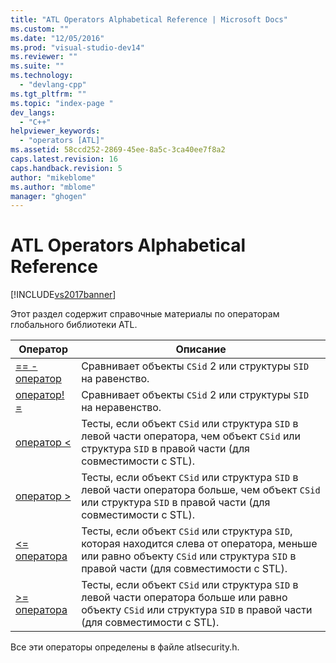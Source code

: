 ```yaml
---
title: "ATL Operators Alphabetical Reference | Microsoft Docs"
ms.custom: ""
ms.date: "12/05/2016"
ms.prod: "visual-studio-dev14"
ms.reviewer: ""
ms.suite: ""
ms.technology: 
  - "devlang-cpp"
ms.tgt_pltfrm: ""
ms.topic: "index-page "
dev_langs: 
  - "C++"
helpviewer_keywords: 
  - "operators [ATL]"
ms.assetid: 58ccd252-2869-45ee-8a5c-3ca40ee7f8a2
caps.latest.revision: 16
caps.handback.revision: 5
author: "mikeblome"
ms.author: "mblome"
manager: "ghogen"
---
```

# ATL Operators Alphabetical Reference
[!INCLUDE[vs2017banner](../../assembler/inline/includes/vs2017banner.md)]

Этот раздел содержит справочные материалы по операторам глобального библиотеки ATL.  
  
|Оператор|Описание|  
|--------------|--------------|  
|[\=\= \- оператор](../Topic/operator%20==%20\(ATL\).md)|Сравнивает объекты `CSid` 2 или структуры `SID` на равенство.|  
|[оператор\! \=](../Topic/operator%20!=%20\(ATL\).md)|Сравнивает объекты `CSid` 2 или структуры `SID` на неравенство.|  
|[оператор \<](../Topic/operator%20%3C%20\(ATL\).md)|Тесты, если объект `CSid` или структура `SID` в левой части оператора, чем объект `CSid` или структура `SID` в правой части \(для совместимости с STL\).|  
|[оператор \>](../Topic/operator%20%3E%20\(ATL\).md)|Тесты, если объект `CSid` или структура `SID` в левой части оператора больше, чем объект `CSid` или структура `SID` в правой части \(для совместимости с STL\).|  
|[\<\= оператора](../Topic/operator%20%3C=%20\(ATL\).md)|Тесты, если объект `CSid` или структура `SID`, которая находится слева от оператора, меньше или равно объекту `CSid` или структура `SID` в правой части \(для совместимости с STL\).|  
|[\>\= оператора](../Topic/operator%20%3E=%20\(ATL\).md)|Тесты, если объект `CSid` или структура `SID` в левой части оператора больше или равно объекту `CSid` или структура `SID` в правой части \(для совместимости с STL\).|  
  
 Все эти операторы определены в файле atlsecurity.h.